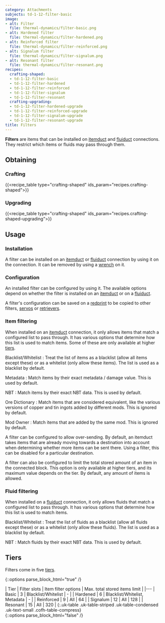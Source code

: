 ```yaml
---
category: Attachments
subjects: td-1-12-filter-basic
image:
- alt: Filter
  file: thermal-dynamics/filter-basic.png
- alt: Hardened filter
  file: thermal-dynamics/filter-hardened.png
- alt: Reinforced filter
  file: thermal-dynamics/filter-reinforced.png
- alt: Signalum filter
  file: thermal-dynamics/filter-signalum.png
- alt: Resonant filter
  file: thermal-dynamics/filter-resonant.png
recipes:
  crafting-shaped:
  - td-1-12-filter-basic
  - td-1-12-filter-hardened
  - td-1-12-filter-reinforced
  - td-1-12-filter-signalum
  - td-1-12-filter-resonant
  crafting-upgrading:
  - td-1-12-filter-hardened-upgrade
  - td-1-12-filter-reinforced-upgrade
  - td-1-12-filter-signalum-upgrade
  - td-1-12-filter-resonant-upgrade
title: Filters
---
```


**Filters** are items that can be installed on [itemduct](../itemduct/) and
[fluiduct](../fluiduct/) connections. They restrict which items or fluids may
pass through them.


Obtaining
--------

### Crafting
{{<recipe_table type="crafting-shaped" ids_param="recipes.crafting-shaped">}}

### Upgrading
{{<recipe_table type="crafting-shaped" ids_param="recipes.crafting-shaped-upgrading">}}


Usage
-----

### Installation
A filter can be installed on an [itemduct](../itemduct/) or
[fluiduct](../fluiduct/) connection by using it on the connection. It can be
removed by using a [wrench](../../wrenches/) on it.

### Configuration
An installed filter can be configured by using it. The available options depend
on whether the filter is installed on an [itemduct](../itemduct/) or on a
[fluiduct](../fluiduct/).

A filter's configuration can be saved on a
[redprint](../../thermal-foundation/redprint/) to be copied to other filters,
[servos](../servos/) or [retrievers](../retrievers/).

### Item filtering
When installed on an [itemduct](../itemduct/) connection, it only allows items
that match a configured list to pass through. It has various options that
determine how this list is used to match items. Some of these are only available
at higher [tiers](#tiers).

Blacklist/Whitelist
: Treat the list of items as a blacklist (allow all items except these) or as a
whitelist (only allow these items). The list is used as a blacklist by default.

Metadata
: Match items by their exact metadata / damage value. This is used by default.

NBT
: Match items by their exact NBT data. This is used by default.

Ore Dictionary
: Match items that are considered equivalent, like the various versions of
copper and tin ingots added by different mods. This is ignored by default.

Mod Owner
: Match items that are added by the same mod. This is ignored by default.

A filter can be configured to allow over-sending. By default, an itemduct takes
items that are already moving towards a destination into account when
determining whether more items can be sent there. Using a filter, this can be
disabled for a particular destination.

A filter can also be configured to limit the total stored amount of an item in
the connected block. This option is only available at higher tiers, and its
maximum value depends on the tier. By default, any amount of items is allowed.

### Fluid filtering
When installed on a [fluiduct](../fluiduct/) connection, it only allows fluids
that match a configured list to pass through. It has various options that
determine how this list is used to match items.

Blacklist/Whitelist
: Treat the list of fluids as a blacklist (allow all fluids except these) or as
a whitelist (only allow these fluids). The list is used as a blacklist by
default.

NBT
: Match fluids by their exact NBT data. This is used by default.


Tiers
-----

Filters come in five [tiers](../../thermal-foundation/tiers/).

{::options parse_block_html="true" /}
<div class="uk-overflow-container">
| Tier | Filter slots | Item filter options | Max. total stored items limit |
|---
| Basic | 3 | Blacklist/Whitelist | - |
| Hardened | 6 | Blacklist/Whitelist, Metadata | - |
| Reinforced | 9 | All | 64 |
| Signalum | 12 | All | 128 |
| Resonant | 15 | All | 320 |
{:.uk-table .uk-table-striped .uk-table-condensed .uk-text-small .cofh-table-compress}
</div>
{::options parse_block_html="false" /}
